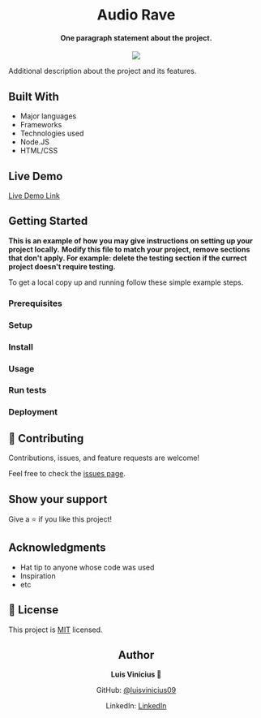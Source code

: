 <!-- <p align="center">
  <img src="https://img.shields.io/badge/Microverse-blueviolet">
</p> -->
  
<h1 align="center">
  Audio Rave
</h1>

<h4 align="center">
  One paragraph statement about the project.
</h4>

<p align="center">
  <img src="./app_screenshot.png">
</p>
  
Additional description about the project and its features.

## Built With

- Major languages
- Frameworks
- Technologies used
- Node.JS
- HTML/CSS

## Live Demo

[Live Demo Link](https://livedemo.com)


## Getting Started

**This is an example of how you may give instructions on setting up your project locally.**
**Modify this file to match your project, remove sections that don't apply. For example: delete the testing section if the currect project doesn't require testing.**


To get a local copy up and running follow these simple example steps.

### Prerequisites

### Setup

### Install

### Usage

### Run tests

### Deployment


## 🤝 Contributing

Contributions, issues, and feature requests are welcome!

Feel free to check the [issues page](issues/).

## Show your support

Give a ⭐️ if you like this project!

## Acknowledgments

- Hat tip to anyone whose code was used
- Inspiration
- etc

## 📝 License

This project is [MIT](lic.url) licensed.

<h2 align="center">
  Author
</h2>

<p align="center">
  <strong>Luis Vinicius 👤</strong>  
</p>

<p align="center">
  GitHub: <a href="https://github.com/luisvinicius09">@luisvinicius09</a>
</p>
<p align="center">
  LinkedIn: <a href="https://linkedin.com/linkedinhandle">LinkedIn</a>
</p>
